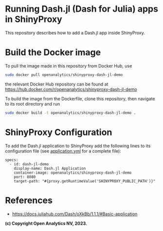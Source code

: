 # Running Dash.jl (Dash for Julia) apps in ShinyProxy

This repository describes how to add a Dash.jl app inside ShinyProxy.

# Build the Docker image

To pull the image made in this repository from Docker Hub, use

```bash
sudo docker pull openanalytics/shinyproxy-dash-jl-demo
```

the relevant Docker Hub repository can be found at https://hub.docker.com/r/openanalytics/shinyproxy-dash-jl-demo

To build the image from the Dockerfile, clone this repository, then navigate to its root directory and run

```bash
sudo docker build -t openanalytics/shinyproxy-dash-jl-demo .
```

# ShinyProxy Configuration

To add the Dash.jl application to ShinyProxy add the following lines to its configuration file (see [application.yml](./application.yml) for a complete file):
```
specs:
  - id: dash-jl-demo
    display-name: Dash.jl Application
    container-image: openanalytics/shinyproxy-dash-jl-demo
    port: 8080
    target-path: "#{proxy.getRuntimeValue('SHINYPROXY_PUBLIC_PATH')}"
```

# References
* https://docs.juliahub.com/Dash/oXkBb/1.1.1/#Basic-application


**(c) Copyright Open Analytics NV, 2023.**
